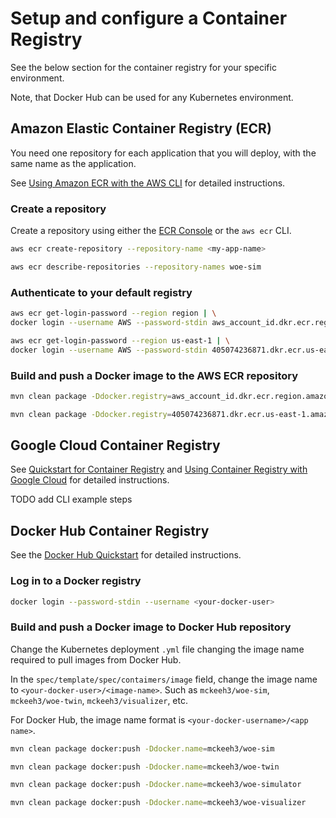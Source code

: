 
# Setup and configure a Container Registry

See the below section for the container registry for your specific environment.

Note, that Docker Hub can be used for any Kubernetes environment.

## Amazon Elastic Container Registry (ECR)

You need one repository for each application that you will deploy, with the same name as the application.

See [Using Amazon ECR with the AWS CLI](https://docs.aws.amazon.com/AmazonECR/latest/userguide/getting-started-cli.html) for detailed instructions.

### Create a repository

Create a repository using either the [ECR Console](https://console.aws.amazon.com/ecr/repositories?region=us-east-1) or the `aws ecr` CLI.

~~~bash
aws ecr create-repository --repository-name <my-app-name>
~~~

~~~bash
aws ecr describe-repositories --repository-names woe-sim
~~~

### Authenticate to your default registry

~~~bash
aws ecr get-login-password --region region | \
docker login --username AWS --password-stdin aws_account_id.dkr.ecr.region.amazonaws.com
~~~

~~~bash
aws ecr get-login-password --region us-east-1 | \
docker login --username AWS --password-stdin 405074236871.dkr.ecr.us-east-1.amazonaws.com
~~~

### Build and push a Docker image to the AWS ECR repository

~~~bash
mvn clean package -Ddocker.registry=aws_account_id.dkr.ecr.region.amazonaws.com
~~~

~~~bash
mvn clean package -Ddocker.registry=405074236871.dkr.ecr.us-east-1.amazonaws.com
~~~

## Google Cloud Container Registry

See [Quickstart for Container Registry](https://cloud.google.com/container-registry/docs/quickstart) and
[Using Container Registry with Google Cloud](https://cloud.google.com/container-registry/docs/using-with-google-cloud-platform) for detailed instructions.

TODO add CLI example steps

## Docker Hub Container Registry

See the [Docker Hub Quickstart](https://docs.docker.com/docker-hub/) for detailed instructions.

### Log in to a Docker registry

~~~bash
docker login --password-stdin --username <your-docker-user>
~~~

### Build and push a Docker image to Docker Hub repository

Change the Kubernetes deployment `.yml` file changing the image name required to pull images from Docker Hub.

In the `spec/template/spec/contaimers/image` field, change the image name to `<your-docker-user>/<image-name>`.
Such as `mckeeh3/woe-sim`, `mckeeh3/woe-twin`, `mckeeh3/visualizer`, etc.

For Docker Hub, the image name format is `<your-docker-username>/<app name>`.

~~~bash
mvn clean package docker:push -Ddocker.name=mckeeh3/woe-sim
~~~

~~~bash
mvn clean package docker:push -Ddocker.name=mckeeh3/woe-twin
~~~

~~~bash
mvn clean package docker:push -Ddocker.name=mckeeh3/woe-simulator
~~~

~~~bash
mvn clean package docker:push -Ddocker.name=mckeeh3/woe-visualizer
~~~

